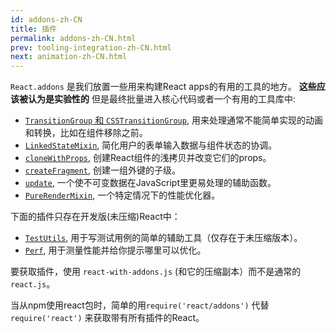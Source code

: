 ```yaml
---
id: addons-zh-CN
title: 插件
permalink: addons-zh-CN.html
prev: tooling-integration-zh-CN.html
next: animation-zh-CN.html
---
```


`React.addons` 是我们放置一些用来构建React apps的有用的工具的地方。 **这些应该被认为是实验性的** 但是最终批量进入核心代码或者一个有用的工具库中:

- [`TransitionGroup` 和 `CSSTransitionGroup`](animation.html), 用来处理通常不能简单实现的动画和转换，比如在组件移除之前。
- [`LinkedStateMixin`](two-way-binding-helpers.html), 简化用户的表单输入数据与组件状态的协调。
- [`cloneWithProps`](clone-with-props.html), 创建React组件的浅拷贝并改变它们的props。
- [`createFragment`](create-fragment.html), 创建一组外键的子级。
- [`update`](update.html), 一个使不可变数据在JavaScript里更易处理的辅助函数。
- [`PureRenderMixin`](pure-render-mixin.html), 一个特定情况下的性能优化器。

下面的插件只存在开发版(未压缩)React中：

- [`TestUtils`](test-utils.html), 用于写测试用例的简单的辅助工具（仅存在于未压缩版本）。
- [`Perf`](perf.html), 用于测量性能并给你提示哪里可以优化。

要获取插件，使用 `react-with-addons.js` (和它的压缩副本）而不是通常的 `react.js`。

当从npm使用react包时，简单的用`require('react/addons')` 代替 `require('react')` 来获取带有所有插件的React。
